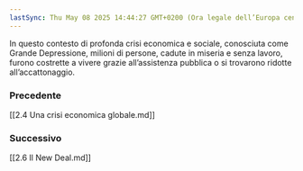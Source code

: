 ```yaml
---
lastSync: Thu May 08 2025 14:44:27 GMT+0200 (Ora legale dell’Europa centrale)
---
```

In questo contesto di profonda crisi economica e sociale, conosciuta come Grande Depressione, milioni di persone, cadute in miseria e senza lavoro, furono costrette a vivere grazie all’assistenza pubblica o si trovarono ridotte all’accattonaggio.

### Precedente
[[2.4 Una crisi economica globale.md]]

### Successivo
[[2.6 Il New Deal.md]]